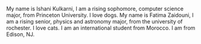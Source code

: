 My name is Ishani Kulkarni, I am a rising sophomore, computer science major, from Princeton University. I love dogs.
My name is Fatima Zaidouni, I am a rising senior, physics and astronomy major, from the university of rochester. I love cats.
I am an international student from Morocco.
I am from Edison, NJ.

